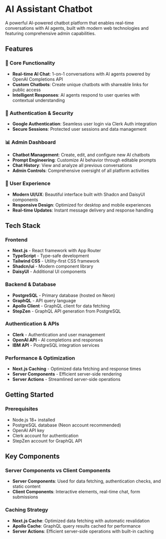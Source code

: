 # AI Assistant Chatbot

A powerful AI-powered chatbot platform that enables real-time conversations with AI agents, built with modern web technologies and featuring comprehensive admin capabilities.

## Features

### 🤖 Core Functionality

- **Real-time AI Chat**: 1-on-1 conversations with AI agents powered by OpenAI Completions API
- **Custom Chatbots**: Create unique chatbots with shareable links for public access
- **Intelligent Responses**: AI agents respond to user queries with contextual understanding

### 🔐 Authentication & Security

- **Google Authentication**: Seamless user login via Clerk Auth integration
- **Secure Sessions**: Protected user sessions and data management

### 📊 Admin Dashboard

- **Chatbot Management**: Create, edit, and configure new AI chatbots
- **Prompt Engineering**: Customize AI behavior through editable prompts
- **Chat History**: View and analyze all previous conversations
- **Admin Controls**: Comprehensive oversight of all platform activities

### 🎨 User Experience

- **Modern UI/UX**: Beautiful interface built with Shadcn and DaisyUI components
- **Responsive Design**: Optimized for desktop and mobile experiences
- **Real-time Updates**: Instant message delivery and response handling

## Tech Stack

### Frontend

- **Next.js** - React framework with App Router
- **TypeScript** - Type-safe development
- **Tailwind CSS** - Utility-first CSS framework
- **Shadcn/ui** - Modern component library
- **DaisyUI** - Additional UI components

### Backend & Database

- **PostgreSQL** - Primary database (hosted on Neon)
- **GraphQL** - API query language
- **Apollo Client** - GraphQL client for data fetching
- **StepZen** - GraphQL API generation from PostgreSQL

### Authentication & APIs

- **Clerk** - Authentication and user management
- **OpenAI API** - AI completions and responses
- **IBM API** - PostgreSQL integration services

### Performance & Optimization

- **Next.js Caching** - Optimized data fetching and response times
- **Server Components** - Efficient server-side rendering
- **Server Actions** - Streamlined server-side operations

## Getting Started

### Prerequisites

- Node.js 18+ installed
- PostgreSQL database (Neon account recommended)
- OpenAI API key
- Clerk account for authentication
- StepZen account for GraphQL API

## Key Components

### Server Components vs Client Components

- **Server Components**: Used for data fetching, authentication checks, and static content
- **Client Components**: Interactive elements, real-time chat, form submissions

### Caching Strategy

- **Next.js Cache**: Optimized data fetching with automatic revalidation
- **Apollo Cache**: GraphQL query results cached for performance
- **Server Actions**: Efficient server-side operations with built-in caching
